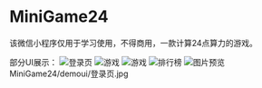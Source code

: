 # MiniGame24
该微信小程序仅用于学习使用，不得商用，一款计算24点算力的游戏。

部分UI展示：
![登录页](https://github.com/KateJun/MiniGame24/blob/master/demoui/%E7%99%BB%E5%BD%95%E9%A1%B5.jpg)
![游戏](https://github.com/KateJun/MiniGame24/blob/master/demoui/%E6%8C%91%E6%88%98%E6%A8%A1%E5%BC%8F-1.jpg)
![游戏](https://github.com/KateJun/MiniGame24/blob/master/demoui/%E6%8C%91%E6%88%98%E6%A8%A1%E5%BC%8F-5.jpg)
![排行榜](https://github.com/KateJun/MiniGame24/blob/master/demoui/%E6%8E%92%E8%A1%8C%E6%A6%9C-%E5%91%A8%E6%A6%9C.jpg)
![图片预览](https://github.com/KateJun/MiniGame24/blob/master/demoui/%E5%9B%BE%E7%89%87%E9%A2%84%E8%A7%88.jpg)
MiniGame24/demoui/登录页.jpg
